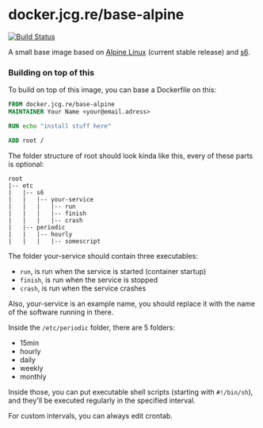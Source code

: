 # docker.jcg.re/base-alpine
[![Build Status](https://drone.jcg.re/api/badges/jcgruenhage/docker-base-alpine/status.svg)](https://drone.jcg.re/jcgruenhage/docker-base-alpine)

A small base image based on [Alpine Linux](https://www.alpinelinux.org/) (current stable release) and 
[s6](http://www.skarnet.org/software/s6/index.html).

### Building on top of this

To build on top of this image, you can base a Dockerfile on this:

```dockerfile
FROM docker.jcg.re/base-alpine
MAINTAINER Your Name <your@email.adress>

RUN echo "install stuff here"

ADD root /
```

The folder structure of root should look kinda like this, every of these parts is optional:
```
root
|-- etc
|   |-- s6
|   |   |-- your-service
|   |   |   |-- run
|   |   |   |-- finish
|   |   |   |-- crash
|   |-- periodic
|   |   |-- hourly
|   |   |   |-- somescript
```
The folder your-service should contain three executables:
 - `run`, is run when the service is started (container startup)
 - `finish`, is run when the service is stopped
 - `crash`, is run when the service crashes

Also, your-service is an example name, you should replace it with the name of the software running in there.


Inside the `/etc/periodic` folder, there are 5 folders:
 - 15min
 - hourly
 - daily
 - weekly
 - monthly

Inside those, you can put executable shell scripts (starting with `#!/bin/sh`), 
and they'll be executed regularly in the specified interval. 

For custom intervals, you can always edit crontab.